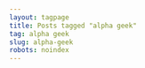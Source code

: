 ```yaml
---
layout: tagpage
title: Posts tagged "alpha geek"
tag: alpha geek
slug: alpha-geek
robots: noindex
---
```

